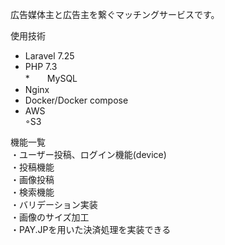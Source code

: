 広告媒体主と広告主を繋ぐマッチングサービスです。

使用技術<br>
* Laravel 7.25<br>
* PHP 7.3<br>
*　　MySQL<br>
* Nginx<br> 
* Docker/Docker compose<br>
* AWS<br>
 ◦S3


機能一覧<br>
・ユーザー投稿、ログイン機能(device)<br>
・投稿機能<br>
・画像投稿<br>
・検索機能<br>
・バリデーション実装<br>
・画像のサイズ加工<br>
・PAY.JPを用いた決済処理を実装できる<br>
